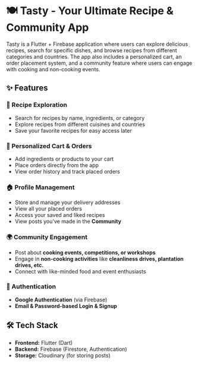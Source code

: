 # **🍽️ Tasty - Your Ultimate Recipe & Community App**

Tasty is a Flutter + Firebase application where users can explore delicious recipes, search for specific dishes, and browse recipes from different categories and countries. The app also includes a personalized cart, an order placement system, and a community feature where users can engage with cooking and non-cooking events.

## **✨ Features**

### 🥘 Recipe Exploration
- Search for recipes by name, ingredients, or category  
- Explore recipes from different cuisines and countries  
- Save your favorite recipes for easy access later  

### 🛒 Personalized Cart & Orders
- Add ingredients or products to your cart  
- Place orders directly from the app  
- View order history and track placed orders  

### 🏠 Profile Management
- Store and manage your delivery addresses  
- View all your placed orders  
- Access your saved and liked recipes  
- View posts you've made in the **Community**  

### 🌍 Community Engagement
- Post about **cooking events, competitions, or workshops**  
- Engage in **non-cooking activities** like **cleanliness drives, plantation drives, etc.**  
- Connect with like-minded food and event enthusiasts  

### 🔑 Authentication
- **Google Authentication** (via Firebase)  
- **Email & Password-based Login & Signup**  

## **🛠️ Tech Stack**
- **Frontend:** Flutter (Dart)  
- **Backend:** Firebase (Firestore, Authentication)  
- **Storage:** Cloudinary (for storing posts)  



